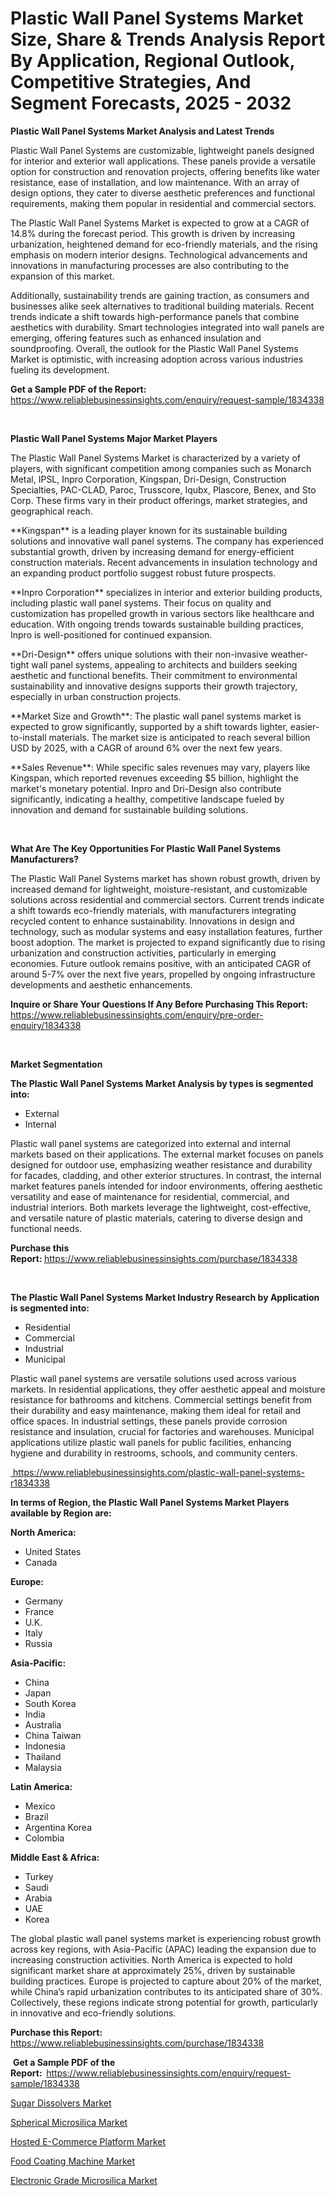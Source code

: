 <p><h1>Plastic Wall Panel Systems Market Size, Share & Trends Analysis Report By Application, Regional Outlook, Competitive Strategies, And Segment Forecasts, 2025 - 2032</h1></p><p><strong>Plastic Wall Panel Systems Market Analysis and Latest Trends</strong></p>
<p><p>Plastic Wall Panel Systems are customizable, lightweight panels designed for interior and exterior wall applications. These panels provide a versatile option for construction and renovation projects, offering benefits like water resistance, ease of installation, and low maintenance. With an array of design options, they cater to diverse aesthetic preferences and functional requirements, making them popular in residential and commercial sectors.</p><p>The Plastic Wall Panel Systems Market is expected to grow at a CAGR of 14.8% during the forecast period. This growth is driven by increasing urbanization, heightened demand for eco-friendly materials, and the rising emphasis on modern interior designs. Technological advancements and innovations in manufacturing processes are also contributing to the expansion of this market. </p><p>Additionally, sustainability trends are gaining traction, as consumers and businesses alike seek alternatives to traditional building materials. Recent trends indicate a shift towards high-performance panels that combine aesthetics with durability. Smart technologies integrated into wall panels are emerging, offering features such as enhanced insulation and soundproofing. Overall, the outlook for the Plastic Wall Panel Systems Market is optimistic, with increasing adoption across various industries fueling its development.</p></p>
<p><strong>Get a Sample PDF of the Report:&nbsp;</strong> <a href="https://www.reliablebusinessinsights.com/enquiry/request-sample/1834338?utm_campaign=1113&utm_medium=2&utm_source=Github&utm_content=ia&utm_term=03022025&utm_id=plastic-wall-panel-systems">https://www.reliablebusinessinsights.com/enquiry/request-sample/1834338</a></p>
<p>&nbsp;</p>
<p><strong>Plastic Wall Panel Systems Major Market Players</strong></p>
<p><p>The Plastic Wall Panel Systems Market is characterized by a variety of players, with significant competition among companies such as Monarch Metal, IPSL, Inpro Corporation, Kingspan, Dri-Design, Construction Specialties, PAC-CLAD, Paroc, Trusscore, Iqubx, Plascore, Benex, and Sto Corp. These firms vary in their product offerings, market strategies, and geographical reach.</p><p>**Kingspan** is a leading player known for its sustainable building solutions and innovative wall panel systems. The company has experienced substantial growth, driven by increasing demand for energy-efficient construction materials. Recent advancements in insulation technology and an expanding product portfolio suggest robust future prospects.</p><p>**Inpro Corporation** specializes in interior and exterior building products, including plastic wall panel systems. Their focus on quality and customization has propelled growth in various sectors like healthcare and education. With ongoing trends towards sustainable building practices, Inpro is well-positioned for continued expansion.</p><p>**Dri-Design** offers unique solutions with their non-invasive weather-tight wall panel systems, appealing to architects and builders seeking aesthetic and functional benefits. Their commitment to environmental sustainability and innovative designs supports their growth trajectory, especially in urban construction projects.</p><p>**Market Size and Growth**: The plastic wall panel systems market is expected to grow significantly, supported by a shift towards lighter, easier-to-install materials. The market size is anticipated to reach several billion USD by 2025, with a CAGR of around 6% over the next few years.</p><p>**Sales Revenue**: While specific sales revenues may vary, players like Kingspan, which reported revenues exceeding $5 billion, highlight the market's monetary potential. Inpro and Dri-Design also contribute significantly, indicating a healthy, competitive landscape fueled by innovation and demand for sustainable building solutions.</p></p>
<p>&nbsp;</p>
<p><strong>What Are The Key Opportunities For Plastic Wall Panel Systems Manufacturers?</strong></p>
<p><p>The Plastic Wall Panel Systems market has shown robust growth, driven by increased demand for lightweight, moisture-resistant, and customizable solutions across residential and commercial sectors. Current trends indicate a shift towards eco-friendly materials, with manufacturers integrating recycled content to enhance sustainability. Innovations in design and technology, such as modular systems and easy installation features, further boost adoption. The market is projected to expand significantly due to rising urbanization and construction activities, particularly in emerging economies. Future outlook remains positive, with an anticipated CAGR of around 5-7% over the next five years, propelled by ongoing infrastructure developments and aesthetic enhancements.</p></p>
<p><strong>Inquire or Share Your Questions If Any Before Purchasing This Report:</strong> <a href="https://www.reliablebusinessinsights.com/enquiry/pre-order-enquiry/1834338?utm_campaign=1113&utm_medium=2&utm_source=Github&utm_content=ia&utm_term=03022025&utm_id=plastic-wall-panel-systems">https://www.reliablebusinessinsights.com/enquiry/pre-order-enquiry/1834338</a></p>
<p>&nbsp;</p>
<p><strong>Market Segmentation</strong></p>
<p><strong>The Plastic Wall Panel Systems Market Analysis by types is segmented into:</strong></p>
<p><ul><li>External</li><li>Internal</li></ul></p>
<p><p>Plastic wall panel systems are categorized into external and internal markets based on their applications. The external market focuses on panels designed for outdoor use, emphasizing weather resistance and durability for facades, cladding, and other exterior structures. In contrast, the internal market features panels intended for indoor environments, offering aesthetic versatility and ease of maintenance for residential, commercial, and industrial interiors. Both markets leverage the lightweight, cost-effective, and versatile nature of plastic materials, catering to diverse design and functional needs.</p></p>
<p><strong>Purchase this Report:&nbsp;</strong><a href="https://www.reliablebusinessinsights.com/purchase/1834338?utm_campaign=1113&utm_medium=2&utm_source=Github&utm_content=ia&utm_term=03022025&utm_id=plastic-wall-panel-systems">https://www.reliablebusinessinsights.com/purchase/1834338</a></p>
<p>&nbsp;</p>
<p><strong>The Plastic Wall Panel Systems Market Industry Research by Application is segmented into:</strong></p>
<p><ul><li>Residential</li><li>Commercial</li><li>Industrial</li><li>Municipal</li></ul></p>
<p><p>Plastic wall panel systems are versatile solutions used across various markets. In residential applications, they offer aesthetic appeal and moisture resistance for bathrooms and kitchens. Commercial settings benefit from their durability and easy maintenance, making them ideal for retail and office spaces. In industrial settings, these panels provide corrosion resistance and insulation, crucial for factories and warehouses. Municipal applications utilize plastic wall panels for public facilities, enhancing hygiene and durability in restrooms, schools, and community centers.</p></p>
<p><a href="https://www.reliablebusinessinsights.com/plastic-wall-panel-systems-r1834338?utm_campaign=1113&utm_medium=2&utm_source=Github&utm_content=ia&utm_term=03022025&utm_id=plastic-wall-panel-systems">&nbsp;https://www.reliablebusinessinsights.com/plastic-wall-panel-systems-r1834338</a></p>
<p><strong>In terms of Region, the Plastic Wall Panel Systems Market Players available by Region are:</strong></p>
<p>
    <p> <strong> North America: </strong>
        <ul>
            <li>United States</li>
            <li>Canada</li>
        </ul>
        </p> 
    <p> <strong> Europe: </strong>
        <ul>
            <li>Germany</li>
            <li>France</li>
            <li>U.K.</li>
            <li>Italy</li>
            <li>Russia</li>
        </ul>
        </p> 
    <p> <strong> Asia-Pacific: </strong>
        <ul>
            <li>China</li>
            <li>Japan</li>
            <li>South Korea</li>
            <li>India</li>
            <li>Australia</li>
            <li>China Taiwan</li>
            <li>Indonesia</li>
            <li>Thailand</li>
            <li>Malaysia</li>
        </ul>
        </p> 
    <p> <strong> Latin America: </strong>
        <ul>
            <li>Mexico</li>
            <li>Brazil</li>
            <li>Argentina Korea</li>
            <li>Colombia</li>
        </ul>
        </p> 
    <p> <strong> Middle East & Africa: </strong>
        <ul>
            <li>Turkey</li>
            <li>Saudi</li>
            <li>Arabia</li>
            <li>UAE</li>
            <li>Korea</li>
        </ul>
    </p>
    </p>
<p><p>The global plastic wall panel systems market is experiencing robust growth across key regions, with Asia-Pacific (APAC) leading the expansion due to increasing construction activities. North America is expected to hold significant market share at approximately 25%, driven by sustainable building practices. Europe is projected to capture about 20% of the market, while China’s rapid urbanization contributes to its anticipated share of 30%. Collectively, these regions indicate strong potential for growth, particularly in innovative and eco-friendly solutions.</p></p>
<p><strong>Purchase this Report: </strong><a href="https://www.reliablebusinessinsights.com/purchase/1834338?utm_campaign=1113&utm_medium=2&utm_source=Github&utm_content=ia&utm_term=03022025&utm_id=plastic-wall-panel-systems">https://www.reliablebusinessinsights.com/purchase/1834338</a></p>
<p>&nbsp;<strong>Get a Sample PDF of the Report:&nbsp;&nbsp;</strong><a href="https://www.reliablebusinessinsights.com/enquiry/request-sample/1834338?utm_campaign=1113&utm_medium=2&utm_source=Github&utm_content=ia&utm_term=03022025&utm_id=plastic-wall-panel-systems">https://www.reliablebusinessinsights.com/enquiry/request-sample/1834338</a></p>
<p><strong></strong></p>
<p><p><a href="https://www.linkedin.com/pulse/sugar-dissolvers-market-size-application-revenue-forecast-from-vljrc?utm_campaign=1113&utm_medium=2&utm_source=Github&utm_content=ia&utm_term=03022025&utm_id=plastic-wall-panel-systems">Sugar Dissolvers Market</a></p><p><a href="https://github.com/mshiradeth/Market-Research-Report-List-1/blob/main/spherical-microsilica-market.md?utm_campaign=1113&utm_medium=2&utm_source=Github&utm_content=ia&utm_term=03022025&utm_id=plastic-wall-panel-systems">Spherical Microsilica Market</a></p><p><a href="https://www.linkedin.com/pulse/in-depth-hosted-e-commerce-platform-market-analysis-projected-aplbe?utm_campaign=1113&utm_medium=2&utm_source=Github&utm_content=ia&utm_term=03022025&utm_id=plastic-wall-panel-systems">Hosted E-Commerce Platform Market</a></p><p><a href="https://www.linkedin.com/pulse/projected-growth-food-coating-machine-market-from-2032-u6roc?utm_campaign=1113&utm_medium=2&utm_source=Github&utm_content=ia&utm_term=03022025&utm_id=plastic-wall-panel-systems">Food Coating Machine Market</a></p><p><a href="https://github.com/katonmarti489/Market-Research-Report-List-1/blob/main/electronic-grade-microsilica-market.md?utm_campaign=1113&utm_medium=2&utm_source=Github&utm_content=ia&utm_term=03022025&utm_id=plastic-wall-panel-systems">Electronic Grade Microsilica Market</a></p></p>